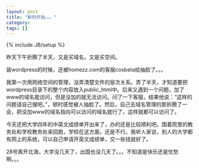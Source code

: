 ```yaml
---
layout: post
title: "新的开始。。。"
category: 
tags: []
---
```

{% include JB/setup %}

昨天下午折腾了半天，又是买域名，又是买空间。

装wordpress的时候，还被homezz.com的客服cosbeta给抽脸了。。。

我第一次用网络空间的管理，没弄清楚文件的层次关系。弄了半天，才知道要把wordpress目录下的整个内容放入public_html中。后来又遇到一个问题，加了www的域名能访问，但是没加的就无法访问。问了一下客服，结果他说：“这样的问题请自己搜吧。”，顿时感觉被人抽脸了。然后，自己去域名管理的那折腾了一会，把没加www的域名指向可以访问的域名就行了，这样就都可以访问了。

今天还把大学四年的中英文成绩单开出来了，办的还是比较顺利吧。围着院里的教务处和学校教务处来回跑，学校在这方面，还是不行。我听人家说，别人的大学都有网上的系统，可以自己申请开英文成绩单，交一些钱就好了。

28号离开北海，大学没几天了，出国也没几天了。。。不知道是快乐还是忧愁啊。。。